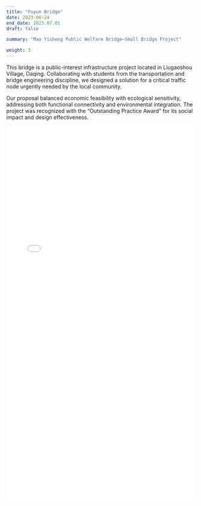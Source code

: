 ```yaml
---
title: "Fuyun Bridge"
date: 2023-06-24
end_date: 2023.07.01
draft: false

summary: "Mao Yisheng Public Welfare Bridge—Small Bridge Project"

weight: 3
---
```



This bridge is a public-interest infrastructure project located in Liugaoshou Village, Daqing. Collaborating with students from the transportation and bridge engineering discipline, we designed a solution for a critical traffic node urgently needed by the local community.

Our proposal balanced economic feasibility with ecological sensitivity, addressing both functional connectivity and environmental integration. The project was recognized with the “Outstanding Practice Award” for its social impact and design effectiveness.

<embed src="/images/project/1.pdf" type="application/pdf" width="100%" height="1000" />
